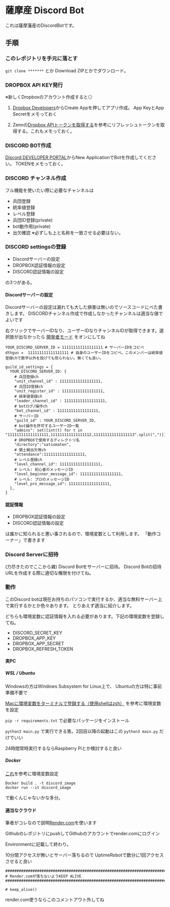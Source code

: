 # 薩摩産 Discord Bot
これは薩摩藩産のDiscordBotです。

## 手順
### このレポジトリを手元に落とす
`git clone *******` とか Download ZIPとかでダウンロード。

### DROPBOX API KEY発行
※新しくDropboxのアカウント作成すると◎

1. [Dropbox Developers](https://www.dropbox.com/developers/apps)からCreate Appを押してアプリ作成。
App KeyとApp Secretをメモっておく

2. Zennの[Dropbox APIトークンを取得する](https://zenn.dev/yakumo/articles/75d3df651d0609)を参考にリフレッシュトークンを取得する。これもメモっておく。

### DISCORD BOT作成
[Discord DEVELOPER PORTAL](https://discord.com/developers/applications)からNew ApplicationでBotを作成してください。
TOKENをメモっておく。


### DISCORD チャンネル作成
フル機能を使いたい際に必要なチャンネルは
- 兵団登録
- 統率値登録
- レベル登録
- 兵団ID登録(private)
- bot動作用(private)
- 出欠確認
※必ずしも上と名称を一致させる必要はない。

### DISCORD settingsの登録

- Discordサーバーの設定
- DROPBOX認証情報の設定
- DISCORD認証情報の設定

の3つがある。

#### Discordサーバーの設定
Discordサーバーの設定は漏れても大した損害は無いのでソースコードにべた書きします。
DISCORDチャンネル作成で作成しなかったチャンネルは適当な値でよいです

右クリックでサーバーIDなり、ユーザーIDなりチャンネルIDが取得できます。選択肢が出なかったら [開発者モード](https://qiita.com/ymzkjpx/items/8f42733d0fb67d454e27) をオンにしてね

```
YOUR_DISCORD_SERVER_ID = 111111111111111111 # サーバーIDをコピペ
dthgun =  111111111111111111 # 自身のユーザーIDをコピペ。このメンバーは統率値登録chで数字以外を投げても怒られない。無くても良い。

guild_id_settings = {
  YOUR_DISCORD_SERVER_ID: {
    # 兵団登録ch
    "unit_channel_id" : 111111111111111111,
    # 兵団ID登録ch
    "unit_register_id" : 111111111111111111,
    # 統率値登録ch
    "leader_channel_id" : 111111111111111111,
    # botログ/操作ch
    "bot_channel_id" : 111111111111111111,
    # サーバーID
    "guild_id" : YOUR_DISCORD_SERVER_ID,
    # bot操作を許可するユーザーID一覧
    "admins": set([int(t) for t in "111111111111111111,111111111111111112,111111111111111113".split(",")]),
    # DROPBOXで使用するディレクトリ名
    "directory":"satsumaten",
    # 領土戦出欠用ch
    "attendance":111111111111111111,
    # レベル登録ch
    "level_channel_id": 111111111111111111,
    # レベル: 初心者のメッセージID
    "level_beginner_message_id": 111111111111111111,
    # レベル: プロのメッセージID
    "level_pro_message_id": 111111111111111111,
  },
}
```

#### 認証情報
- DROPBOX認証情報の設定
- DISCORD認証情報の設定

は誰かに知られると悪い事されるので、環境変数として利用します。
「動作コーナー」で書きます

### Discord Serverに招待
(力尽きたのでここから雑) Discord Botをサーバーに招待。
Discord Botの招待URLを作成する際に適切な権限を付けてね。

### 動作
このDiscord botは現在お持ちのパソコンで実行するか、適当な無料サーバー上で実行するかとか色々あります。
とりあえず適当に紹介します。

どちらも環境変数に認証情報を入れる必要があります。下記の環境変数を登録してね。
- DISCORD_SECRET_KEY
- DROPBOX_APP_KEY
- DROPBOX_APP_SECRET
- DROPBOX_REFRESH_TOKEN

#### 実PC
##### WSL / Ubuntu
Windowsの方はWindows Subsystem for Linux上で、
Ubuntuの方は特に事前準備不要で

[Macに環境変数をターミナルで登録する（使用shellはzsh）](https://qiita.com/neeeeeko/items/c41f6a246bd34c05f274)
を参考に環境変数を設定

`pip -r requirements.txt` で必要なパッケージをインストール

`python3 main.py` で実行できる筈。2回目以降の起動はこの `python3 main.py` だけでいい


24時間常時実行するならRaspberry Piとか検討すると良い

##### Docker

[これ](https://qiita.com/KEINOS/items/518610bc2fdf5999acf2)を参考に環境変数設定

```
Docker build . -t discord_image
docker run --it discord_image
```
で動くんじゃないかな多分。

#### 適当なクラウド
筆者がコレなので説明[Render.com](https://render.com/)を使います

GithubのレポジトリにpushしてGithubのアカウントでrender.comにログイン

Environmentに記載して終わり。

10分間アクセスが無いとサーバー落ちるので UptimeRobotで数分に1回アクセスさせると良い


```
################################################################################################################
# Render.comが落ちないようKEEP ALIVE
################################################################################################################

# keep_alive()
```

render.com使うならこのコメントアウト外してね
